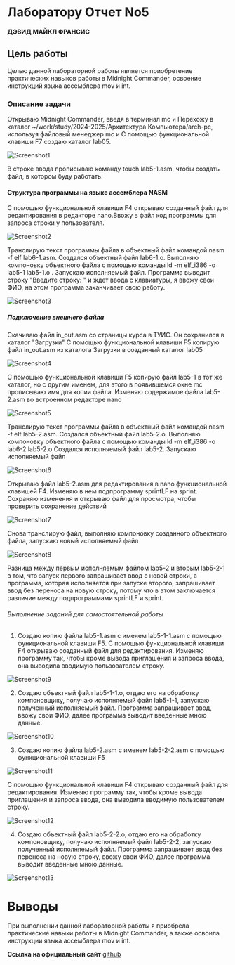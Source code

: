 # **Лаборатору Отчет No5**

**ДЭВИД МАЙКЛ ФРАНСИС**

## Цель работы
Целью данной лабораторной работы является приобретение практических навыков работы в Midnight Commander, освоение инструкций языка
 ассемблера mov и int.

### **Описание задачи**

Открываю Midnight Commander, введя в терминал mc и Перехожу в каталог ~/work/study/2024-2025/Архитектура Компьютера/arch-pc, используя
файловый менеджер mc и С помощью функциональной клавиши F7 создаю каталог lab05.

![Screenshot1](images/Screenshot1.png)

В строке ввода прописываю команду touch lab5-1.asm, чтобы создать файл, в котором буду работать.

#### Структура программы на языке ассемблера NASM

С помощью функциональной клавиши F4 открываю созданный файл для редактирования в редакторе nano.Ввожу в файл код программы для запроса строки
у пользователя.

![Screenshot2](images/Screenshot2.png)

Транслирую текст программы файла в объектный файл командой nasm -f elf lab6-1.asm. Создался объектный файл lab6-1.o. Выполняю компоновку
объектного файла с помощью команды ld -m elf_i386 -o lab5-1 lab5-1.o .
Запускаю исполняемый файл. Программа выводит строку "Введите строку: " и ждет ввода с клавиатуры, я ввожу свои ФИО, на этом программа
заканчивает свою работу.

![Screenshot3](images/Screenshot3.png)

##### Подключение внешнего файла

Скачиваю файл in_out.asm со страницы курса в ТУИС. Он сохранился в каталог "Загрузки"
С помощью функциональной клавиши F5 копирую файл in_out.asm из каталога Загрузки в созданный каталог lab05

![Screenshot4](images/Screenshot4.png)

С помощью функциональной клавиши F5 копирую файл lab5-1 в тот же каталог, но с другим именем, для этого в появившемся окне mc прописываю имя
для копии файла.
Изменяю содержимое файла lab5-2.asm во встроенном редакторе nano

![Screenshot5](images/Screenshot5.png)

Транслирую текст программы файла в объектный файл командой nasm -f elf lab5-2.asm. Создался объектный файл lab5-2.o. Выполняю компоновку
объектного файла с помощью команды ld -m elf_i386 -o lab6-2 lab5-2.o Создался исполняемый файл lab5-2. Запускаю исполняемый файл

![Screenshot6](images/Screenshot6.png)

Открываю файл lab5-2.asm для редактирования в nano функциональной клавишей F4. Изменяю в нем подпрограмму sprintLF на sprint. Сохраняю
изменения и открываю файл для просмотра, чтобы проверить сохранение действий

![Screenshot7](images/Screenshot7.png)

Снова транслирую файл, выполняю компоновку созданного объектного файла, запускаю новый исполняемый файл

![Screenshot8](images/Screenshot8.png)

Разница между первым исполняемым файлом lab5-2 и вторым lab5-2-1 в том, что запуск первого запрашивает ввод с новой строки, а программа,
которая исполняется при запуске второго, запрашивает ввод без переноса на новую строку, потому что в этом заключается различие между
подпрограммами sprintLF и sprint.

###### Выполнение заданий для самостоятельной работы

1. Создаю копию файла lab5-1.asm с именем lab5-1-1.asm с помощью функциональной клавиши F5. 
С помощью функциональной клавиши F4 открываю созданный файл для редактирования. Изменяю программу так, чтобы кроме вывода приглашения и 
запроса ввода, она выводила вводимую пользователем строку.

![Screenshot9](images/Screenshot9.png)

2. Создаю объектный файл lab5-1-1.o, отдаю его на обработку компоновщику, получаю исполняемый файл lab5-1-1, запускаю полученный исполняемый 
файл. Программа запрашивает ввод, ввожу свои ФИО, далее программа выводит введенные мною данные.

![Screenshot10](images/Screenshot10.png)

3. Создаю копию файла lab5-2.asm с именем lab5-2-2.asm с помощью функциональной клавиши F5

![Screenshot11](images/Screenshot11.png)

С помощью функциональной клавиши F4 открываю созданный файл для редактирования. Изменяю программу так, чтобы кроме вывода приглашения и 
запроса ввода, она выводила вводимую пользователем строку.

![Screenshot12](images/Screenshot12.png)

4. Создаю объектный файл lab5-2-2.o, отдаю его на обработку компоновщику, получаю исполняемый файл lab5-2-2, запускаю полученный исполняемый 
файл. Программа запрашивает ввод без переноса на новую строку, ввожу свои ФИО, далее программа выводит введенные мною данные.

![Screenshot13](images/Screenshot13.png)


# Выводы

При выполнении данной лабораторной работы я приобрела практические навыки работы в Midnight Commander, а также освоила инструкции языка 
ассемблера mov и int.

**Ссылка на официальный сайт**   [github](https://github.com/Ushie47/Laboratory-work/blob/main/%D0%90%D1%80%D1%85%D0%B8%D1%82%D0%B5%D0%BA%D1%82%D1%83%D1%80%D0%B0%20%D0%BA%D0%BE%D0%BC%D0%BF%D1%8C%D1%8E%D1%82%D0%B5%D1%80%D0%B0/arch-pc/labs/labs05)

